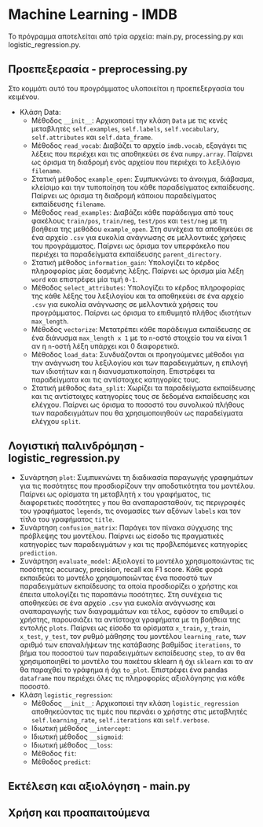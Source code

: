 # Machine Learning - IMDB
Το πρόγραμμα αποτελείται από τρία αρχεία: main.py, processing.py και logistic_regression.py.

## Προεπεξερασία - preprocessing.py
Στο κομμάτι αυτό του προγράμματος υλοποιείται η προεπεξεργασία του κειμένου.
- Κλάση Data:
  - Μέθοδος `__init__`: Αρχικοποιεί την κλάση `Data` με τις κενές μεταβλητές `self.examples`, `self.labels`, `self.vocabulary`, `self.attributes` και `self.data_frame`.
  - Μέθοδος `read_vocab`: Διαβάζει το αρχείο `imdb.vocab`, εξαγάγει τις λέξεις που περιέχει και τις αποθηκεύει σε ένα `numpy.array`. Παίρνει ως όρισμα τη διαδρομή ενός αρχείου που περιέχει το λεξιλόγιο `filename`.
  - Στατική μέθοδος `example_open`: Συμπυκνώνει το άνοιγμα, διάβασμα, κλείσιμο και την τυποποίηση του κάθε παραδείγματος εκπαίδευσης. Παίρνει ως όρισμα τη διαδρομή κάποιου παραδείγματος εκπαίδευσης `filename`.
  - Μέθοδος `read_examples`: Διαβάζει κάθε παράδειγμα από τους φακέλους `train/pos`, `train/neg`, `test/pos` και `test/neg` με τη βοήθεια της μεθόδου `example_open`. Στη συνέχεια τα αποθηκεύει σε ένα αρχείο `.csv` για ευκολία ανάγνωσης σε μελλοντικές χρήσεις του προγράμματος. Παίρνει ως όρισμα τον υπερφάκελο που περιέχει τα παραδείγματα εκπαίδευσης `parent_directory`.
  - Στατική μέθοδος `information_gain`: Υπολογίζει το κέρδος πληροφορίας μίας δοσμένης λέξης. Παίρνει ως όρισμα μία λέξη `word` και επιστρέφει μία τιμή `0-1`.
  - Μέθοδος `select_attributes`: Υπολογίζει το κέρδος πληροφορίας της κάθε λέξης του λεξιλογίου και τα αποθηκεύει σε ένα αρχείο `.csv` για ευκολία ανάγνωσης σε μελλοντικά χρήσεις του προγράμματος. Παίρνει ως όρισμα το επιθυμητό πλήθος ιδιοτήτων `max_length`.
  - Μέθοδος `vectorize`: Μετατρέπει κάθε παράδειγμα εκπαίδευσης σε ένα διάνυσμα `max_length x 1` με το `n`-οστό στοιχείο του να είναι 1 αν η `n`-οστή λέξη υπάρχει και 0 διαφορετικά.
  - Μέθοδος `load_data`: Συνδυάζονται οι προηγούμενες μέθοδοι για την ανάγνωση του λεξιλογίου και των παραδειγμάτων, η επιλογή των ιδιοτήτων και η διανυσματικοποίηση. Επιστρέφει τα παραδείγματα και τις αντίστοιχες κατηγορίες τους.
  - Στατική μέθοδος `data_split`: Χωρίζει τα παραδείγματα εκπαίδευσης και τις αντίστοιχες κατηγορίες τους σε δεδομένα εκπαίδευσης και ελέγχου. Παίρνει ως όρισμα το ποσοστό του συνολικού πλήθους των παραδειγμάτων που θα χρησιμοποιηθούν ως παραδείγματα ελέγχου `split`.

## Λογιστική παλινδρόμηση - logistic_regression.py
- Συνάρτηση `plot`: Συμπυκνώνει τη διαδικασία παραγωγής γραφημάτων για τις ποσότητες που προσδιορίζουν την αποδοτικότητα του μοντέλου. Παίρνει ως ορίσματα τη μεταβλητή `x` του γραφήματος, τις διαφορετικές ποσότητες `y` που θα αναπαρασταθούν, τις περιγραφές του γραφήματος `legends`, τις ονομασίες των αξόνων `labels` και τον τίτλο του γραφήματος `title`.
- Συνάρτηση `confusion_matrix`: Παράγει τον πίνακα σύγχυσης της πρόβλεψης του μοντέλου. Παίρνει ως είσοδο τις πραγματικές κατηγορίες των παραδειγμάτων `y` και τις προβλεπόμενες κατηγορίες `prediction`.
- Συνάρτηση `evaluate_model`: Αξιολογεί το μοντέλο χρησιμοποιώντας τις ποσότητες accuracy, precision, recall και F1 score. Κάθε φορά εκπαιδεύει το μοντέλο χρησιμοποιώντας ένα ποσοστό των παραδειγμάτων εκπαίδευσης τα οποία προσδιορίζει ο χρήστης και έπειτα υπολογίζει τις παραπάνω ποσότητες. Στη συνέχεια τις αποθηκεύει σε ένα αρχείο `.csv` για ευκολία ανάγνωσης και αναπαραγωγής των διαγραμμάτων και τέλος, εφόσον το επιθυμεί ο χρήστης, παρουσιάζει τα αντίστοιχα γραφήματα με τη βοήθεια της εντολής `plots`. Παίρνει ως είσοδο τα ορίσματα `x_train`, `y_train`, `x_test`, `y_test`, τον ρυθμό μάθησης του μοντέλου `learning_rate`, των αριθμό των επαναλήψεων της κατάβασης βαθμίδας `iterations`, το βήμα του ποσοστού των παραδειγμάτων εκπαίδευσης `step`, το αν θα χρησιμοποιηθεί το μοντέλο του πακέτου sklearn ή όχι `sklearn` και το αν θα παραχθεί το γράφημα ή όχι `to_plot`. Επιστρέφει ένα pandas `dataframe` που περιέχει όλες τις πληροφορίες αξιολόγησης για κάθε ποσοστό.
- Κλάση `logistic_regression`:
  - Μέθοδος `__init__`: Αρχικοποιεί την κλάση `logistic_regression` αποθηκεύοντας τις τιμές που περνάει ο χρήστης στις μεταβλητές `self.learning_rate`, `self.iterations` και `self.verbose`.
  - Ιδιωτική μέθοδος `__intercept`:
  - Ιδιωτική μέθοδος `__sigmoid`:
  - Ιδιωτική μέθοδος `__loss`:
  - Μέθοδος `fit`:
  - Μέθοδος `predict`:

## Εκτέλεση και αξιολόγηση - main.py

## Χρήση και προαπαιτούμενα
